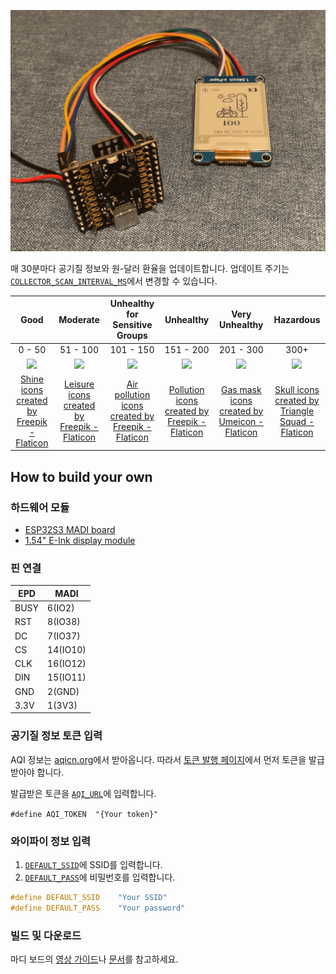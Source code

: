 ![gif](/deskpal.gif)

매 30분마다 공기질 정보와 원-달러 환율을 업데이트합니다. 업데이트 주기는 [`COLLECTOR_SCAN_INTERVAL_MS`](https://github.com/libmcu/deskpal/blob/main/include/collector.h#L26)에서 변경할 수 있습니다.

| Good   | Moderate | Unhealthy for Sensitive Groups | Unhealthy | Very Unhealthy | Hazardous |
| :---: | :---: | :---: | :---: | :---: | :---: |
| 0 - 50 | 51 - 100 | 101 - 150 | 151 - 200 | 201 - 300 | 300+  |
| ![](https://cdn-icons-png.flaticon.com/512/98/98233.png) | ![](https://cdn-icons-png.flaticon.com/512/3271/3271004.png) | ![](https://cdn-icons-png.flaticon.com/512/7219/7219129.png) | ![](https://cdn-icons-png.flaticon.com/512/2773/2773916.png) | ![](https://cdn-icons-png.flaticon.com/512/7445/7445242.png) | ![](https://cdn-icons-png.flaticon.com/512/4879/4879598.png) |
| <a href="https://www.flaticon.com/free-icons/shine" title="shine icons">Shine icons created by Freepik - Flaticon</a> | <a href="https://www.flaticon.com/free-icons/leisure" title="leisure icons">Leisure icons created by Freepik - Flaticon</a> |<a href="https://www.flaticon.com/free-icons/air-pollution" title="air pollution icons">Air pollution icons created by Freepik - Flaticon</a> | <a href="https://www.flaticon.com/free-icons/pollution" title="pollution icons">Pollution icons created by Freepik - Flaticon</a> | <a href="https://www.flaticon.com/free-icons/gas-mask" title="gas mask icons">Gas mask icons created by Umeicon - Flaticon</a> | <a href="https://www.flaticon.com/free-icons/skull" title="skull icons">Skull icons created by Triangle Squad - Flaticon</a> |

## How to build your own
### 하드웨어 모듈
- [ESP32S3 MADI board](https://libmcu.org/kr/madi)
- [1.54" E-Ink display module](https://www.waveshare.com/1.54inch-e-paper-module.htm)

### 핀 연결

| EPD  | MADI     |
| ---- | -------- |
| BUSY | 6(IO2)   |
| RST  | 8(IO38)  |
| DC   | 7(IO37)  |
| CS   | 14(IO10) |
| CLK  | 16(IO12) |
| DIN  | 15(IO11) |
| GND  | 2(GND)   |
| 3.3V | 1(3V3)   |

### 공기질 정보 토큰 입력
AQI 정보는 [aqicn.org](https://aqicn.org/)에서 받아옵니다.
따라서 [토큰 발행 페이지](https://aqicn.org/data-platform/token/)에서 먼저 토큰을 발급받아야 합니다.

발급받은 토큰을 [`AQI_URL`](https://github.com/libmcu/deskpal/blob/main/src/collector.c#L17)에 입력합니다.

`#define AQI_TOKEN	"{Your token}"`

### 와이파이 정보 입력
1. [`DEFAULT_SSID`](https://github.com/libmcu/deskpal/blob/main/src/collector.c#L14)에 SSID를 입력합니다.
2. [`DEFAULT_PASS`](https://github.com/libmcu/deskpal/blob/main/src/collector.c#L15)에 비밀번호를 입력합니다.

```c
#define DEFAULT_SSID	"Your SSID"
#define DEFAULT_PASS	"Your password"
```

### 빌드 및 다운로드
마디 보드의 [영상 가이드](https://www.youtube.com/playlist?list=PLhdIB9v89ue2Gs9KZNzTYOf4VMgF81Le3)나 [문서](https://docs.libmcu.org)를 참고하세요.
